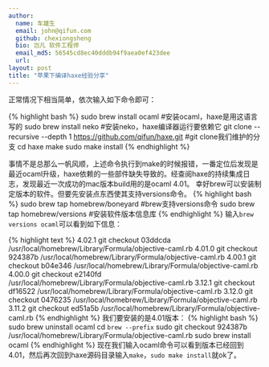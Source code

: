 ```yaml
---
author:
  name: 车雄生
  email: john@qifun.com
  github: chexiongsheng
  bio: 岂凡 软件工程师
  email_md5: 56545cd8ec40dddb94f9aea0ef423dee
  url: 
layout: post
title: "苹果下编译haxe经验分享"
---
```


  正常情况下相当简单，依次输入如下命令即可：
  
{% highlight bash %}
sudo brew install ocaml #安装ocaml，haxe是用这语言写的
sudo brew install neko  #安装neko，haxe编译器运行要依赖它
git clone --recursive --depth 1  https://github.com/qifun/haxe.git #git clone我们维护的分支
cd haxe
make
sudo make install
{% endhighlight %}

  事情不是总那么一帆风顺，上述命令执行到make的时候报错，一番定位后发现是最近ocaml升级，haxe依赖的一些部件缺失导致的。经查阅haxe的持续集成日志，发现最近一次成功的mac版本build用的是ocaml 4.01。
  幸好brew可以安装制定版本的软件。但要先安装点东西使其支持versions命令。
{% highlight bash %}
sudo brew tap homebrew/boneyard  #brew支持versions命令
sudo brew tap homebrew/versions  #安装软件版本信息库
{% endhighlight %}
  输入`brew versions ocaml`可以看到如下信息：
  
{% highlight text %}
4.02.1   git checkout 03ddcda /usr/local/homebrew/Library/Formula/objective-caml.rb
4.01.0   git checkout 924387b /usr/local/homebrew/Library/Formula/objective-caml.rb
4.00.1   git checkout b04e346 /usr/local/homebrew/Library/Formula/objective-caml.rb
4.00.0   git checkout e2140fd /usr/local/homebrew/Library/Formula/objective-caml.rb
3.12.1   git checkout df16522 /usr/local/homebrew/Library/Formula/objective-caml.rb
3.12.0   git checkout 0476235 /usr/local/homebrew/Library/Formula/objective-caml.rb
3.11.2   git checkout ed51a5b /usr/local/homebrew/Library/Formula/objective-caml.rb
{% endhighlight %}
  我们要安装的是4.01版本：
{% highlight bash %}
sudo brew uninstall ocaml 
cd `brew --prefix`
sudo git checkout 924387b /usr/local/homebrew/Library/Formula/objective-caml.rb
sudo brew install ocaml
{% endhighlight %}
  现在我们输入ocaml命令可以看到版本已经回到4.01，然后再次回到haxe源码目录输入`make`，`sudo make install`就ok了。